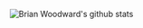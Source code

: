 <p align="center">
  <img src="https://github-readme-stats.vercel.app/api?username=doowb&count_private=true" alt="Brian Woodward's github stats">
</p>

